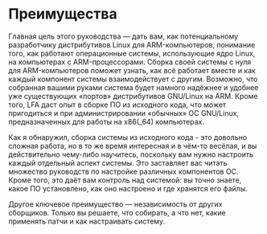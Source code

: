 # Преимущества

Главная цель этого руководства — дать вам, как потенциальному разработчику дистрибутивов Linux для ARM-компьютеров, понимание того, как работают операционные системы, использующие ядро Linux, на компьютерах с ARM-процессорами. Сборка своей системы с нуля для ARM-компьютеров поможет узнать, как всё работает вместе и как каждый компонент системы взаимодействует с другим. Возможно, что собранная вашими руками система будет намного надёжнее и удобнее уже существующих «портов» дистрибутивов GNU/Linux на ARM. Кроме того, LFA даст опыт в сборке ПО из исходного кода, что может пригодиться и при администрировании «обычных» ОС GNU/Linux, предназначенных для работы на x86(_64) компьютерах.

Как я обнаружил, сборка системы из исходного кода - это довольно сложная работа, но в то же время интересная и в чём-то весёлая, и вы действительно чему-либо научитесь, поскольку вам нужно настроить каждый отдельный аспект системы. Это заставляет вас читать множество руководств по настройке различных компонентов ОС. Кроме того, это даёт вам контроль над системой: вы точно знаете, какое ПО установлено, как оно настроено и где хранятся его файлы.

Другое ключевое преимущество — независимость от других сборщиков. Только вы решаете, что собирать, а что нет, какие применять патчи и как настраивать систему.
